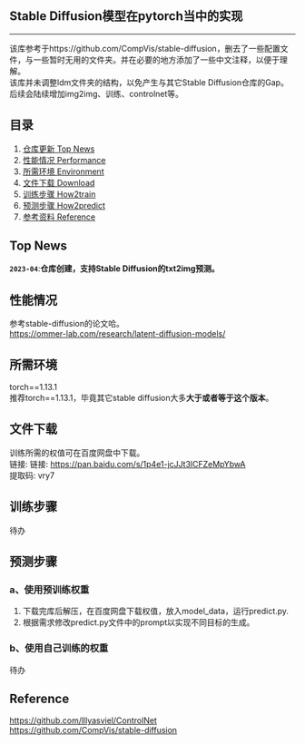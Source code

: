 ## Stable Diffusion模型在pytorch当中的实现
---

该库参考于https://github.com/CompVis/stable-diffusion，删去了一些配置文件，与一些暂时无用的文件夹。并在必要的地方添加了一些中文注释，以便于理解。  
该库并未调整ldm文件夹的结构，以免产生与其它Stable Diffusion仓库的Gap。  
后续会陆续增加img2img、训练、controlnet等。  

## 目录
1. [仓库更新 Top News](#仓库更新)
2. [性能情况 Performance](#性能情况)
3. [所需环境 Environment](#所需环境)
4. [文件下载 Download](#文件下载)
5. [训练步骤 How2train](#训练步骤)
6. [预测步骤 How2predict](#预测步骤)
7. [参考资料 Reference](#Reference)

## Top News
**`2023-04`**:**仓库创建，支持Stable Diffusion的txt2img预测。**  

## 性能情况
参考stable-diffusion的论文哈。  
https://ommer-lab.com/research/latent-diffusion-models/

## 所需环境
torch==1.13.1     
推荐torch==1.13.1，毕竟其它stable diffusion大多**大于或者等于这个版本**。

## 文件下载
训练所需的权值可在百度网盘中下载。  
链接: 链接: https://pan.baidu.com/s/1p4e1-jcJJt3lCFZeMpYbwA    
提取码: vry7    

## 训练步骤
待办

## 预测步骤
### a、使用预训练权重
1. 下载完库后解压，在百度网盘下载权值，放入model_data，运行predict.py.
2. 根据需求修改predict.py文件中的prompt以实现不同目标的生成。

### b、使用自己训练的权重 
待办

## Reference
https://github.com/lllyasviel/ControlNet   
https://github.com/CompVis/stable-diffusion  